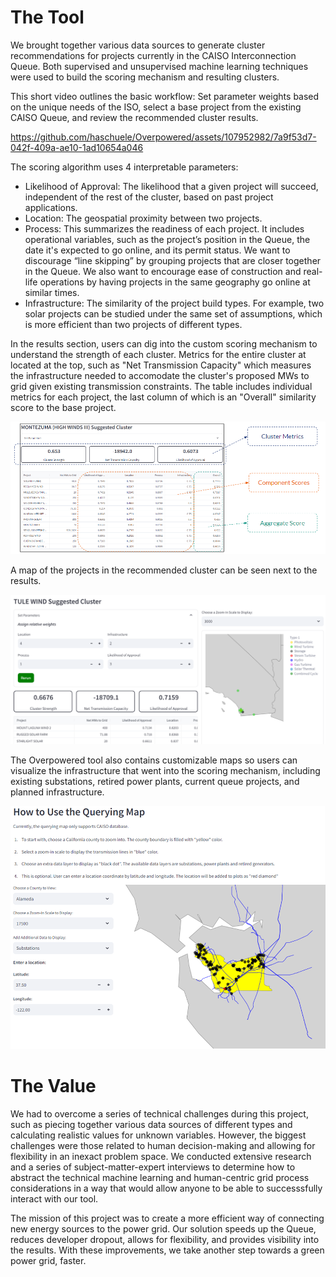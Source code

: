 # The Tool
We brought together various data sources to generate cluster recommendations for projects currently in the CAISO Interconnection Queue. Both supervised and unsupervised machine learning techniques were used to build the scoring mechanism and resulting clusters. 

This short video outlines the basic workflow: Set parameter weights based on the unique needs of the ISO, select a base project from the existing CAISO Queue, and review the recommended cluster results.

https://github.com/haschuele/Overpowered/assets/107952982/7a9f53d7-042f-409a-ae10-1ad10654a046

The scoring algorithm uses 4 interpretable parameters:

- Likelihood of Approval: The likelihood that a given project will succeed, independent of the rest of the cluster, based on past project applications.
- Location: The geospatial proximity between two projects.
- Process: This summarizes the readiness of each project. It includes operational variables, such as the project’s position in the Queue, the date it's expected to go online, and its permit status. We want to discourage “line skipping” by grouping projects that are closer together in the Queue. We also want to encourage ease of construction and real-life operations by having projects in the same geography go online at similar times.
- Infrastructure: The similarity of the project build types. For example, two solar projects can be studied under the same set of assumptions, which is more efficient than two projects of different types.

In the results section, users can dig into the custom scoring mechanism to understand the strength of each cluster. Metrics for the entire cluster at located at the top, such as "Net Transmission Capacity" which measures the infrastructure needed to accomodate the cluster's proposed MWs to grid given existing transmission constraints. The table includes individual metrics for each project, the last column of which is an "Overall" similarity score to the base project.

![Sample Results](https://github.com/haschuele/Overpowered/blob/main/Sample%20Results.png)

A map of the projects in the recommended cluster can be seen next to the results.

![Tule Recommended Cluster](https://github.com/haschuele/Overpowered/blob/main/Tule%20Recommended%20Cluster.png)

The Overpowered tool also contains customizable maps so users can visualize the infrastructure that went into the scoring mechanism, including existing substations, retired power plants, current queue projects, and planned infrastructure. 

![Interactive Map](https://github.com/haschuele/Overpowered/blob/main/Interactive%20Map.png)

# The Value
We had to overcome a series of technical challenges during this project, such as piecing together various data sources of different types and calculating realistic values for unknown variables. However, the biggest challenges were those related to human decision-making and allowing for flexibility in an inexact problem space. We conducted extensive research and a series of subject-matter-expert interviews to determine how to abstract the technical machine learning and human-centric grid process considerations in a way that would allow anyone to be able to successsfully interact with our tool.

The mission of this project was to create a more efficient way of connecting new energy sources to the power grid. Our solution speeds up the Queue, reduces developer dropout, allows for flexibility, and provides visibility into the results. With these improvements, we take another step towards a green power grid, faster.
